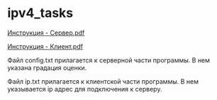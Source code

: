 # ipv4_tasks
[Инструкция - Сервер.pdf](https://github.com/iskrok/ipv4_tasks/files/9390148/-.pdf)

[Инструкция - Клиент.pdf](https://github.com/iskrok/ipv4_tasks/files/9390155/-.pdf)

Файл config.txt прилагается к серверной части программы. В нем указана градация оценки.

Файл ip.txt прилагается к клиентской части программы. В нем указывается ip адрес для подключения к серверу.
